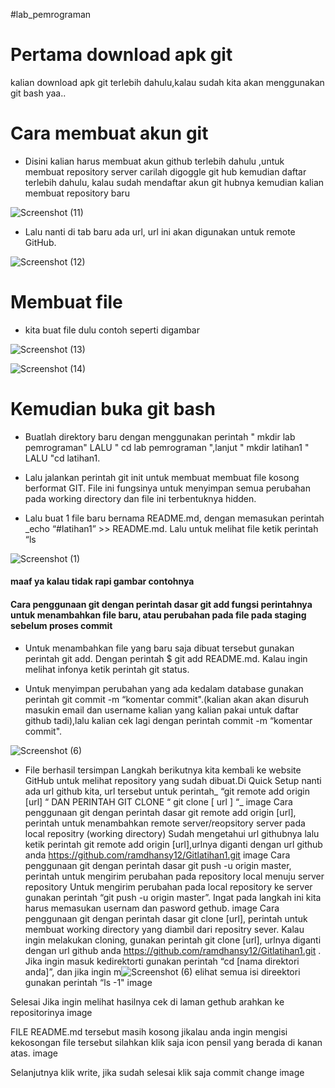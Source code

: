 #lab_pemrograman

# Pertama download apk git

kalian download apk git terlebih dahulu,kalau sudah kita akan menggunakan git bash yaa..

# Cara membuat akun git

- Disini kalian harus membuat akun github terlebih dahulu ,untuk membuat repository server carilah digoggle git hub kemudian daftar terlebih dahulu,
kalau sudah mendaftar akun git hubnya kemudian kalian membuat repository baru

![Screenshot (11)](https://user-images.githubusercontent.com/115714443/196077347-aa017877-f513-43c3-811d-6297595be26f.png)

- Lalu nanti di tab baru ada url, url ini akan digunakan untuk remote GitHub.

![Screenshot (12)](https://user-images.githubusercontent.com/115714443/196077659-0abbc672-a91c-4806-9c48-f74f0259bf77.png)

# Membuat file

- kita buat file dulu contoh seperti digambar

![Screenshot (13)](https://user-images.githubusercontent.com/115714443/196080310-8cb59fc2-2c5f-42ba-bd36-a35b77c9206b.png)
 
![Screenshot (14)](https://user-images.githubusercontent.com/115714443/196080325-5d633bcc-f0a9-4f09-85f8-86b4c82d93d8.png)

# Kemudian buka git bash

- Buatlah direktory baru dengan menggunakan perintah " mkdir lab pemrograman" LALU " cd lab pemrograman ",lanjut " mkdir latihan1 " LALU "cd latihan1.

- Lalu jalankan perintah git init untuk membuat membuat file kosong berformat GIT. File ini fungsinya untuk menyimpan semua perubahan pada working directory dan file     ini terbentuknya hidden.

- Lalu buat 1 file baru bernama README.md, dengan memasukan perintah _echo “#latihan1” >> README.md. Lalu untuk melihat file ketik perintah “ls

![Screenshot (1)](https://user-images.githubusercontent.com/115714443/196081283-f14c5a1e-c1c1-4c71-ab8d-5bb6de49ce61.png)

#### **maaf ya kalau tidak rapi gambar contohnya**
#### **Cara penggunaan git dengan perintah dasar git add fungsi perintahnya untuk menambahkan file baru, atau perubahan pada file pada staging sebelum proses commit**

- Untuk menambahkan file yang baru saja dibuat tersebut gunakan perintah git add. Dengan perintah $ git add README.md. Kalau ingin melihat infonya ketik perintah git status.

- Untuk menyimpan perubahan yang ada kedalam database gunakan perintah git commit -m “komentar commit".(kalian akan akan disuruh masukin email dan username kalian yang
  kalian pakai untuk daftar github tadi),lalu kalian cek lagi dengan perintah commit -m “komentar commit".

![Screenshot (6)](https://user-images.githubusercontent.com/115714443/196082795-2661effb-8820-44ce-bbe2-e2cd89fc948a.png)
  
- File berhasil tersimpan
  Langkah berikutnya kita kembali ke website GitHub untuk melihat repository yang sudah dibuat.Di Quick Setup nanti ada url github kita, url tersebut untuk         perintah_ “git remote add origin [url] “ DAN PERINTAH GIT CLONE “ git clone [ url ] “_ image
Cara penggunaan git dengan perintah dasar git remote add origin [url], perintah untuk menambahkan remote server/reopsitory server pada local repositry (working directory)
Sudah mengetahui url githubnya lalu ketik perintah git remote add origin [url],urlnya diganti dengan url github anda https://github.com/ramdhansy12/Gitlatihan1.git image
Cara penggunaan git dengan perintah dasar git push -u origin master, perintah untuk mengirim perubahan pada repository local menuju server repository
Untuk mengirim perubahan pada local repository ke server gunakan perintah “git push -u origin master”. Ingat pada langkah ini kita harus memasukan usernam dan pasword gethub. image
Cara penggunaan git dengan perintah dasar git clone [url], perintah untuk membuat working directory yang diambil dari repositry sever.
Kalau ingin melakukan cloning, gunakan perintah git clone [url], urlnya diganti dengan url github anda https://github.com/ramdhansy12/Gitlatihan1.git . Jika ingin masuk kedirektorti gunakan perintah “cd [nama direktori anda]”, dan jika ingin m![Screenshot (6)](https://user-images.githubusercontent.com/115714443/196082508-45e586bd-0c68-49de-b181-6de84ec71faa.png)
elihat semua isi direektori gunakan perintah “ls -1" image

Selesai Jika ingin melihat hasilnya cek di laman gethub arahkan ke repositorinya image

FILE README.md tersebut masih kosong jikalau anda ingin mengisi kekosongan file tersebut silahkan klik saja icon pensil yang berada di kanan atas.
image

Selanjutnya klik write, jika sudah selesai klik saja commit change
image
